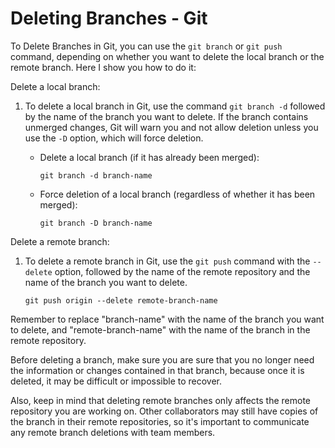 # Deleting Branches - Git

To Delete Branches in Git, you can use the `git branch` or `git push` command, depending on whether you want to delete the local branch or the remote branch. Here I show you how to do it:

Delete a local branch:

1. To delete a local branch in Git, use the command `git branch -d` followed by the name of the branch you want to delete. If the branch contains unmerged changes, Git will warn you and not allow deletion unless you use the `-D` option, which will force deletion.

    - Delete a local branch (if it has already been merged):
      ```shell
      git branch -d branch-name
      ```

    - Force deletion of a local branch (regardless of whether it has been merged):
      ```shell
      git branch -D branch-name
      ```

Delete a remote branch:

1. To delete a remote branch in Git, use the `git push` command with the `--delete` option, followed by the name of the remote repository and the name of the branch you want to delete.

    ```shell
    git push origin --delete remote-branch-name
    ```

Remember to replace "branch-name" with the name of the branch you want to delete, and "remote-branch-name" with the name of the branch in the remote repository.

Before deleting a branch, make sure you are sure that you no longer need the information or changes contained in that branch, because once it is deleted, it may be difficult or impossible to recover.

Also, keep in mind that deleting remote branches only affects the remote repository you are working on. Other collaborators may still have copies of the branch in their remote repositories, so it's important to communicate any remote branch deletions with team members.
